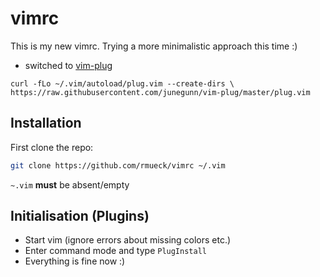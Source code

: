 # vimrc

This is my new vimrc. Trying a more minimalistic approach this time :)

- switched to [vim-plug](https://github.com/junegunn/vim-plug)

`curl -fLo ~/.vim/autoload/plug.vim --create-dirs \
    https://raw.githubusercontent.com/junegunn/vim-plug/master/plug.vim` 


## Installation

First clone the repo:

~~~sh
git clone https://github.com/rmueck/vimrc ~/.vim
~~~
 `~.vim` **must** be absent/empty

## Initialisation (Plugins)

- Start vim (ignore errors about missing colors etc.)
- Enter command mode and type `PlugInstall` 
- Everything is fine now :)

